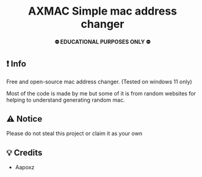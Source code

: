 <h1 align="center">
  AXMAC
  Simple mac address changer
</h1>
<h4 align="center">
  ⛔ EDUCATIONAL PURPOSES ONLY ⛔
</h4>

## ❗ Info

Free and open-source mac address changer. (Tested on windows 11 only)

Most of the code is made by me but some of it is from random websites for helping to understand generating random mac.

## ⚠️ Notice
Please do not steal this project or claim it as your own
## 💡 Credits
- Aapoxz
